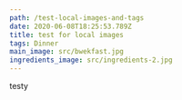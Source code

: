 ```yaml
---
path: /test-local-images-and-tags
date: 2020-06-08T18:25:53.789Z
title: test for local images
tags: Dinner
main_image: src/bwekfast.jpg
ingredients_image: src/ingredients-2.jpg
---
```

testy